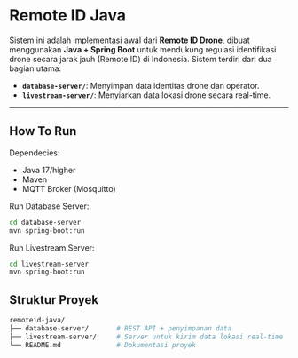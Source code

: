 # Remote ID Java

Sistem ini adalah implementasi awal dari **Remote ID Drone**, dibuat menggunakan **Java + Spring Boot** untuk mendukung regulasi identifikasi drone secara jarak jauh (Remote ID) di Indonesia. Sistem terdiri dari dua bagian utama:

- **`database-server/`**: Menyimpan data identitas drone dan operator.
- **`livestream-server/`**: Menyiarkan data lokasi drone secara real-time.

---

## How To Run
Dependecies:
- Java 17/higher
- Maven
- MQTT Broker (Mosquitto)

Run Database Server:
```bash
cd database-server
mvn spring-boot:run
```

Run Livestream Server:
```bash
cd livestream-server
mvn spring-boot:run
```

## Struktur Proyek

```bash
remoteid-java/
├── database-server/       # REST API + penyimpanan data
├── livestream-server/     # Server untuk kirim data lokasi real-time
└── README.md              # Dokumentasi proyek

